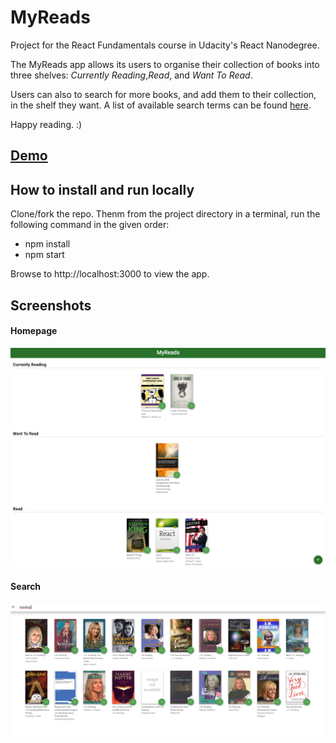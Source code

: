 # MyReads

Project for the React Fundamentals course in Udacity's React Nanodegree.

The MyReads app allows its users to organise their collection of books into three shelves: _Currently Reading_,_Read_, and _Want To Read_.

Users can also to search for more books, and add them to their collection, in the shelf they want.
A list of available search terms can be found [here](SEARCH_TERMS.md).

Happy reading. :)

## [Demo](http://sajal-myreads.herokuapp.com/)

## How to install and run locally

Clone/fork the repo. Thenm from the project directory in a terminal, run the following command in the given order:

- npm install
- npm start

Browse to http://localhost:3000 to view the app.

## Screenshots

#### Homepage
![homepage](/screenshots/home_page.png)

#### Search
![search](/screenshots/search_page.png)

